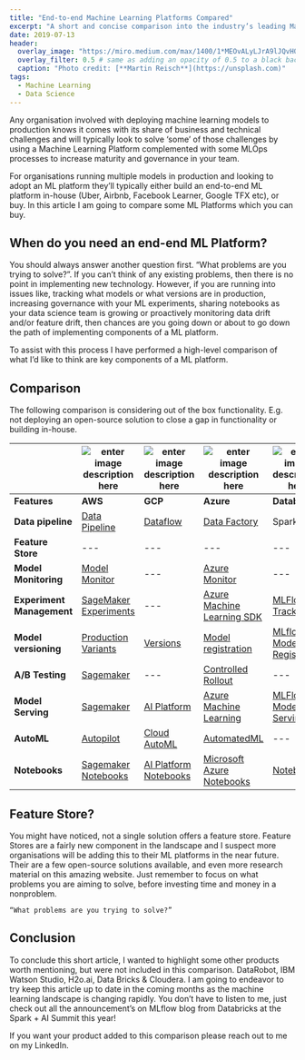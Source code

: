 ```yaml
---
title: "End-to-end Machine Learning Platforms Compared"
excerpt: "A short and concise comparison into the industry’s leading Machine Learning Platforms."
date: 2019-07-13
header:
  overlay_image: "https://miro.medium.com/max/1400/1*MEOvALyLJrA9lJQvH0kBag.jpeg"
  overlay_filter: 0.5 # same as adding an opacity of 0.5 to a black background
  caption: "Photo credit: [**Martin Reisch**](https://unsplash.com)"
tags:
  - Machine Learning
  - Data Science
---
```


Any organisation involved with deploying machine learning models to production knows it comes with its share of business and technical challenges and will typically look to solve ‘some’ of those challenges by using a Machine Learning Platform complemented with some MLOps processes to increase maturity and governance in your team.

For organisations running multiple models in production and looking to adopt an ML platform they’ll typically either build an end-to-end ML platform in-house (Uber, Airbnb, Facebook Learner, Google TFX etc), or buy. In this article I am going to compare some ML Platforms which you can buy.

## When do you need an end-end ML Platform?

You should always answer another question first. “What problems are you trying to solve?”. If you can’t think of any existing problems, then there is no point in implementing new technology. However, if you are running into issues like, tracking what models or what versions are in production, increasing governance with your ML experiments, sharing notebooks as your data science team is growing or proactively monitoring data drift and/or feature drift, then chances are you going down or about to go down the path of implementing components of a ML platform.

To assist with this process I have performed a high-level comparison of what I’d like to think are key components of a ML platform.

## Comparison

The following comparison is considering out of the box functionality. E.g. not deploying an open-source solution to close a gap in functionality or building in-house.


|   | ![enter image description here](https://i.imgur.com/O71cG5j.png) | ![enter image description here](https://i.imgur.com/JtbBgjS.png) | ![enter image description here](https://i.imgur.com/ABbuUIH.png%5B/img%5D) | ![enter image description here](https://i.imgur.com/76KNmta.png)|
| --- | --- | --- | --- | --- |
|  **Features** | **AWS** | **GCP** | **Azure** | **Databricks** |
|  **Data pipeline** | [Data Pipeline](https://aws.amazon.com/datapipeline/) | [Dataflow](https://cloud.google.com/dataflow) | [Data Factory](https://docs.microsoft.com/en-us/azure/data-factory/introduction) | Spark |
|  **Feature Store** | --- | --- | --- | --- |
|  **Model Monitoring** | [Model Monitor](https://docs.aws.amazon.com/sagemaker/latest/dg/model-monitor.html) | --- | [Azure Monitor](https://docs.microsoft.com/en-us/azure/machine-learning/monitor-azure-machine-learning) | --- |
|  **Experiment Management** | [SageMaker Experiments](https://docs.aws.amazon.com/sagemaker/latest/dg/experiments.html#exp-mgmt-track) | --- | [Azure Machine Learning SDK](https://docs.microsoft.com/en-us/azure/machine-learning/how-to-use-mlflow) | [MLFlow Tracking](https://www.mlflow.org/docs/latest/tracking.html) |
|  **Model versioning** | [Production Variants](https://aws.amazon.com/blogs/machine-learning/amazon-sagemaker-now-comes-with-new-capabilities-for-accelerating-machine-learning-experimentation/) | [Versions](https://cloud.google.com/ai-platform/training/docs/projects-models-versions-jobs) | [Model registration](https://docs.microsoft.com/en-us/azure/machine-learning/concept-model-management-and-deployment#register-package-and-deploy-models-from-anywhere) | [MLflow Model Registry](https://www.mlflow.org/docs/latest/model-registry.html) |
|  **A/B Testing** | [Sagemaker](https://aws.amazon.com/blogs/machine-learning/a-b-testing-ml-models-in-production-using-amazon-sagemaker/) | --- | [Controlled Rollout](https://docs.microsoft.com/en-us/azure/machine-learning/how-to-deploy-azure-kubernetes-service#deploy-models-to-aks-using-controlled-rollout-preview) | --- |
|  **Model Serving** | [Sagemaker](https://docs.aws.amazon.com/sagemaker/latest/dg/deploy-model.html) | [AI Platform](https://cloud.google.com/ai-platform) | [Azure Machine Learning](https://docs.microsoft.com/en-us/azure/machine-learning/how-to-deploy-and-where) | [MLFlow Model Serving](https://databricks.com/blog/2020/06/25/announcing-mlflow-model-serving-on-databricks.html) |
|  **AutoML** | [Autopilot](https://aws.amazon.com/sagemaker/autopilot/) | [Cloud AutoML](https://cloud.google.com/automl) | [AutomatedML](https://azure.microsoft.com/en-us/services/machine-learning/automatedml/) | --- |
|  **Notebooks** | [Sagemaker Notebooks](https://docs.aws.amazon.com/sagemaker/latest/dg/nbi.html) | [AI Platform Notebooks](https://cloud.google.com/ai-platform-notebooks) | [Microsoft Azure Notebooks](https://notebooks.azure.com/) | [Notebooks](https://docs.databricks.com/notebooks/index.html) |



## Feature Store?

You might have noticed, not a single solution offers a feature store. Feature Stores are a fairly new component in the landscape and I suspect more organisations will be adding this to their ML platforms in the near future. Their are a few open-source solutions available, and even more research material on this amazing website. Just remember to focus on what problems you are aiming to solve, before investing time and money in a nonproblem.

    “What problems are you trying to solve?”

## Conclusion

To conclude this short article, I wanted to highlight some other products worth mentioning, but were not included in this comparison. DataRobot, IBM Watson Studio, H2o.ai, Data Bricks & Cloudera. I am going to endeavor to try keep this article up to date in the coming months as the machine learning landscape is changing rapidly. You don’t have to listen to me, just check out all the announcement’s on MLflow blog from Databricks at the Spark + AI Summit this year!

If you want your product added to this comparison please reach out to me on my LinkedIn.
